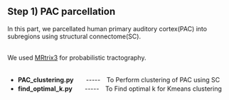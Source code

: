## Step 1) PAC parcellation ##
In this part, we parcellated human primary auditory cortex(PAC) into subregions using structural connectome(SC).<br /><br />

We used [MRtrix3](https://www.mrtrix.org/) for probabilistic tractography.<br /><br />

- **PAC_clustering.py**　　-----　To Perform clustering of PAC using SC<br />
- **find_optimal_k.py**　　-----　To Find optimal k for Kmeans clustering<br /><br />
